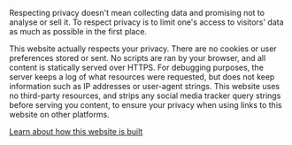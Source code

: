 Respecting privacy doesn't mean collecting data and promising not to analyse or sell it. To respect privacy is to limit one's access to visitors' data as much as possible in the first place.   
   
This website actually respects your privacy. There are no cookies or user preferences stored or sent. No scripts are ran by your browser, and all content is statically served over HTTPS. For debugging purposes, the server keeps a log of what resources were requested, but does not keep information such as IP addresses or user-agent strings. This website uses no third-party resources, and strips any social media tracker query strings before serving you content, to ensure your privacy when using links to this website on other platforms.   
   
[Learn about how this website is built](/meta/build-process)